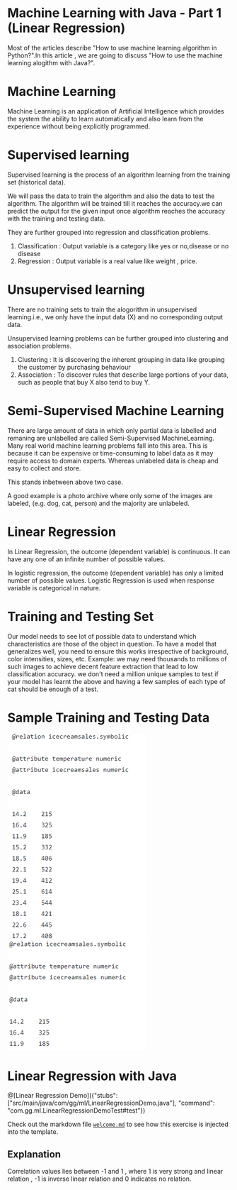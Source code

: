 # Machine Learning with Java - Part 1 (Linear Regression)

Most of the articles describe "How to use machine learning algorithm in Python?".In this article , we are going to discuss "How to use the machine learning alogithm with Java?".

#  Machine Learning

Machine Learning is an application of Artificial Intelligence which provides the system the ability to learn automatically and also learn from the experience without being explicitly programmed.

# Supervised learning  

Supervised learning is the process of an algorithm learning from the training set (historical data). 

We will pass the data to train the algorithm and also the data to test the algorithm. The algorithm will be trained till it reaches the accuracy.we can predict the output for the given input once algorithm reaches the accuracy with the training and testing data.

They are further grouped into regression and classification problems. 

1. Classification : Output variable is a category like yes or no,disease or no disease 
2. Regression : Output variable is a real value like weight , price.

# Unsupervised learning

There are no training sets to train the alogorithm in unsupervised learning.i.e., we only have the input data (X) and no corresponding output data.

Unsupervised learning problems can be further grouped into clustering and association problems.

1. Clustering : It is discovering the inherent grouping in data like grouping the customer by purchasing behaviour 
2. Association : To discover rules that describe large portions of your data, such as people that buy X also tend to buy Y.


# Semi-Supervised Machine Learning

There are large amount of data in which only partial data is labelled and remaning are unlabelled are called Semi-Supervised MachineLearning.
Many real world machine learning problems fall into this area. This is because it can be expensive or time-consuming to label data as it may require access to domain experts. Whereas unlabeled data is cheap and easy to collect and store. 

This stands inbetween above two case.

A good example is a photo archive where only some of the images are labeled, (e.g. dog, cat, person) and the majority are unlabeled.

# Linear Regression 

In Linear Regression, the outcome (dependent variable) is continuous. It can have any one of an infinite number of possible values.

In logistic regression, the outcome (dependent variable) has only a limited number of possible values. Logistic Regression is used when response variable is categorical in nature.

# Training and Testing Set 

Our model needs to see lot of possible data to understand which characteristics are those of the object in question. To have a model that generalizes well, you need to ensure this works irrespective of background, color intensities, sizes, etc.
Example:
we may need thousands to millions of such images to achieve decent feature extraction that lead to low classification accuracy. we don't need a million unique samples to test if your model has learnt the above and having a few samples of each type of cat should be enough of a test.

# Sample Training and Testing Data

![Train Diagram](train.PNG)      ![Test Diagram](test.PNG)

# Linear Regression with Java

@[Linear Regression Demo]({"stubs": ["src/main/java/com/gg/ml/LinearRegressionDemo.java"], "command": "com.gg.ml.LinearRegressionDemoTest#test"})

Check out the markdown file [`welcome.md`](https://github.com/TechDotIO/java-template/blob/master/markdowns/welcome.md) to see how this exercise is injected into the template.

## Explanation

Correlation values lies between -1 and 1 , where 1 is very strong and linear relation , -1 is inverse linear relation and 0 indicates no relation.





